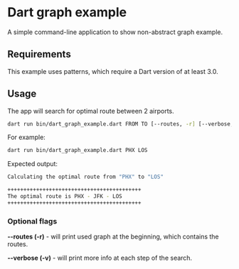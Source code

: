 # Dart graph example

A simple command-line application to show non-abstract graph example.

## Requirements
This example uses patterns, which require a Dart version of at least 3.0.

## Usage
The app will search for optimal route between 2 airports.
```bash
dart run bin/dart_graph_example.dart FROM TO [--routes, -r] [--verbose, -v]
```

For example:
```bash
dart run bin/dart_graph_example.dart PHX LOS
```

Expected output:
```bash
Calculating the optimal route from "PHX" to "LOS"

++++++++++++++++++++++++++++++++++++++++++
The optimal route is PHX - JFK - LOS
++++++++++++++++++++++++++++++++++++++++++
```

### Optional flags
**--routes (-r)** - will print used graph at the beginning, which contains the routes. 

**--verbose (-v)** - will print more info at each step of the search.